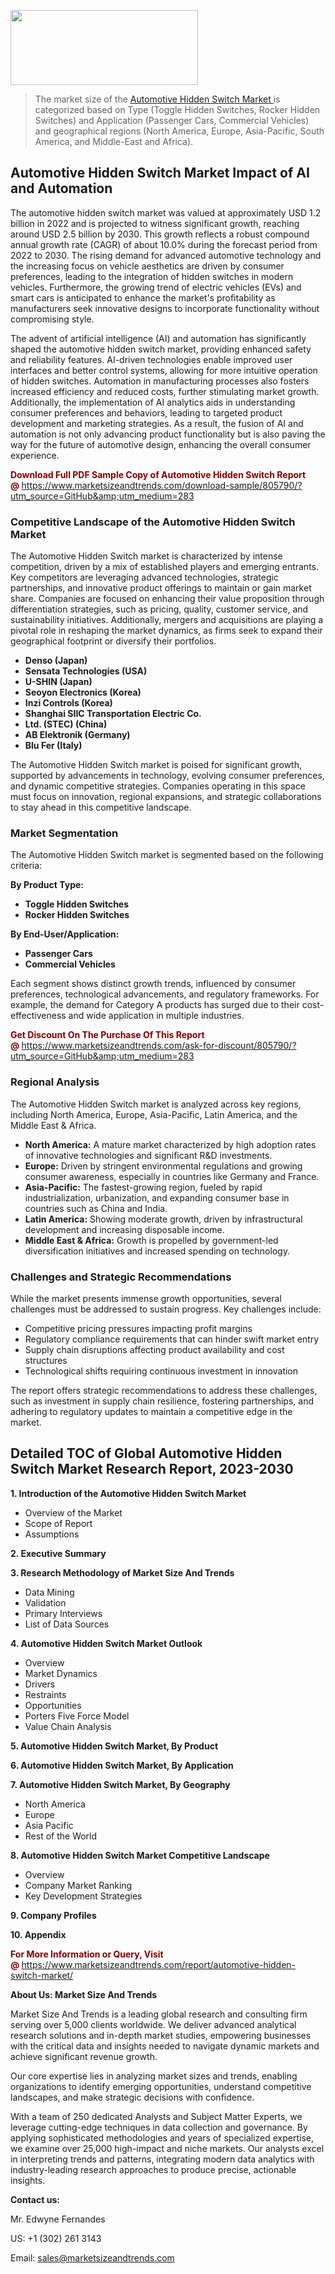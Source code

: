 <img src="https://100x100musica.es/wp-content/uploads/2024/12/Verified-Market-Reports-4-300x120.jpg" alt="" width="300" height="120" class="alignnone size-medium wp-image-100382" /><blockquote><p>The market size of the <a href="https://www.marketsizeandtrends.com/download-sample/805790/?utm_source=GitHub&amp;utm_medium=283" target="_blank">Automotive Hidden Switch Market </a>is categorized based on Type (Toggle Hidden Switches, Rocker Hidden Switches) and Application (Passenger Cars, Commercial Vehicles) and geographical regions (North America, Europe, Asia-Pacific, South America, and Middle-East and Africa).</p></blockquote><p><h2>Automotive Hidden Switch Market Impact of AI and Automation</h2><p>The automotive hidden switch market was valued at approximately USD 1.2 billion in 2022 and is projected to witness significant growth, reaching around USD 2.5 billion by 2030. This growth reflects a robust compound annual growth rate (CAGR) of about 10.0% during the forecast period from 2022 to 2030. The rising demand for advanced automotive technology and the increasing focus on vehicle aesthetics are driven by consumer preferences, leading to the integration of hidden switches in modern vehicles. Furthermore, the growing trend of electric vehicles (EVs) and smart cars is anticipated to enhance the market's profitability as manufacturers seek innovative designs to incorporate functionality without compromising style.</p><p>The advent of artificial intelligence (AI) and automation has significantly shaped the automotive hidden switch market, providing enhanced safety and reliability features. AI-driven technologies enable improved user interfaces and better control systems, allowing for more intuitive operation of hidden switches. Automation in manufacturing processes also fosters increased efficiency and reduced costs, further stimulating market growth. Additionally, the implementation of AI analytics aids in understanding consumer preferences and behaviors, leading to targeted product development and marketing strategies. As a result, the fusion of AI and automation is not only advancing product functionality but is also paving the way for the future of automotive design, enhancing the overall consumer experience.</p></p><p><strong><span style="color: #800000;">Download Full PDF Sample Copy of Automotive Hidden Switch Report @</span>&nbsp;</strong><a href="https://www.marketsizeandtrends.com/download-sample/805790/?utm_source=GitHub&amp;utm_medium=283">https://www.marketsizeandtrends.com/download-sample/805790/?utm_source=GitHub&amp;utm_medium=283</a></p><h3>Competitive Landscape of the Automotive Hidden Switch Market</h3><p>The Automotive Hidden Switch market is characterized by intense competition, driven by a mix of established players and emerging entrants. Key competitors are leveraging advanced technologies, strategic partnerships, and innovative product offerings to maintain or gain market share. Companies are focused on enhancing their value proposition through differentiation strategies, such as pricing, quality, customer service, and sustainability initiatives. Additionally, mergers and acquisitions are playing a pivotal role in reshaping the market dynamics, as firms seek to expand their geographical footprint or diversify their portfolios.</p><p><strong><p><ul><li>Denso (Japan) </li><li> Sensata Technologies (USA) </li><li> U-SHIN (Japan) </li><li> Seoyon Electronics (Korea) </li><li> Inzi Controls (Korea) </li><li> Shanghai SIIC Transportation Electric Co. </li><li> Ltd. (STEC) (China) </li><li> AB Elektronik (Germany) </li><li> Blu Fer (Italy)</p></li></ul></p></strong></p><p>The Automotive Hidden Switch market is poised for significant growth, supported by advancements in technology, evolving consumer preferences, and dynamic competitive strategies. Companies operating in this space must focus on innovation, regional expansions, and strategic collaborations to stay ahead in this competitive landscape.</p><h3>Market Segmentation</h3><p>The Automotive Hidden Switch market is segmented based on the following criteria:</p><p><strong>By Product Type:</strong></p><p><strong><p><ul><li>Toggle Hidden Switches </li><li> Rocker Hidden Switches</p></li></ul></p></strong></p><p><strong>By End-User/Application:</strong></p><p><strong><p><ul><li>Passenger Cars </li><li> Commercial Vehicles</p></li></ul></p></strong></p><p>Each segment shows distinct growth trends, influenced by consumer preferences, technological advancements, and regulatory frameworks. For example, the demand for Category A products has surged due to their cost-effectiveness and wide application in multiple industries.</p><p><strong><span style="color: #800000;">Get Discount On The Purchase Of This Report @&nbsp;</span></strong><a href="https://www.marketsizeandtrends.com/ask-for-discount/805790/?utm_source=GitHub&amp;utm_medium=283">https://www.marketsizeandtrends.com/ask-for-discount/805790/?utm_source=GitHub&amp;utm_medium=283</a></p><h3>Regional Analysis</h3><p>The Automotive Hidden Switch market is analyzed across key regions, including North America, Europe, Asia-Pacific, Latin America, and the Middle East &amp; Africa.</p><ul><li><strong>North America:</strong> A mature market characterized by high adoption rates of innovative technologies and significant R&amp;D investments.</li><li><strong>Europe:</strong> Driven by stringent environmental regulations and growing consumer awareness, especially in countries like Germany and France.</li><li><strong>Asia-Pacific:</strong> The fastest-growing region, fueled by rapid industrialization, urbanization, and expanding consumer base in countries such as China and India.</li><li><strong>Latin America:</strong> Showing moderate growth, driven by infrastructural development and increasing disposable income.</li><li><strong>Middle East &amp; Africa:</strong> Growth is propelled by government-led diversification initiatives and increased spending on technology.</li></ul><h3>Challenges and Strategic Recommendations</h3><p>While the market presents immense growth opportunities, several challenges must be addressed to sustain progress. Key challenges include:</p><ul><li>Competitive pricing pressures impacting profit margins</li><li>Regulatory compliance requirements that can hinder swift market entry</li><li>Supply chain disruptions affecting product availability and cost structures</li><li>Technological shifts requiring continuous investment in innovation</li></ul><p>The report offers strategic recommendations to address these challenges, such as investment in supply chain resilience, fostering partnerships, and adhering to regulatory updates to maintain a competitive edge in the market.</p><h2>Detailed TOC of Global Automotive Hidden Switch Market Research Report, 2023-2030</h2><p><strong>1. Introduction of the Automotive Hidden Switch Market</strong></p><ul><li>Overview of the Market</li><li>Scope of Report</li><li>Assumptions&nbsp;</li></ul><p><strong>2. Executive Summary</strong></p><p><strong>3. Research Methodology of <strong>Market Size And Trends</strong></strong></p><ul><li>Data Mining</li><li>Validation</li><li>Primary Interviews</li><li>List of Data Sources&nbsp;</li></ul><p><strong>4. Automotive Hidden Switch Market Outlook</strong></p><ul><li>Overview</li><li>Market Dynamics</li><li>Drivers</li><li>Restraints</li><li>Opportunities</li><li>Porters Five Force Model</li><li>Value Chain Analysis&nbsp;</li></ul><p><strong>5. Automotive Hidden Switch Market, By Product</strong></p><p><strong>6. Automotive Hidden Switch Market, By Application</strong></p><p><strong>7. Automotive Hidden Switch Market, By Geography</strong></p><ul><li>North America</li><li>Europe</li><li>Asia Pacific</li><li>Rest of the World&nbsp;</li></ul><p><strong>8. Automotive Hidden Switch Market Competitive Landscape</strong></p><ul><li>Overview</li><li>Company Market Ranking</li><li>Key Development Strategies&nbsp;</li></ul><p><strong>9. Company Profiles</strong></p><p><strong>10. Appendix</strong></p><p><strong><span style="color: #800000;">For More Information or Query, Visit @&nbsp;</span></strong><a href="https://www.marketsizeandtrends.com/report/automotive-hidden-switch-market/">https://www.marketsizeandtrends.com/report/automotive-hidden-switch-market/</a></p><p></p><p><strong>About Us:&nbsp;Market Size And Trends</strong></p><p>Market Size And Trends&nbsp;is a leading global research and consulting firm serving over 5,000 clients worldwide. We deliver advanced analytical research solutions and in-depth market studies, empowering businesses with the critical data and insights needed to navigate dynamic markets and achieve significant revenue growth.</p><p>Our core expertise lies in analyzing market sizes and trends, enabling organizations to identify emerging opportunities, understand competitive landscapes, and make strategic decisions with confidence.</p><p>With a team of 250 dedicated Analysts and Subject Matter Experts, we leverage cutting-edge techniques in data collection and governance. By applying sophisticated methodologies and years of specialized expertise, we examine over 25,000 high-impact and niche markets. Our analysts excel in interpreting trends and patterns, integrating modern data analytics with industry-leading research approaches to produce precise, actionable insights.</p><p><strong>Contact us:</strong></p><p>Mr. Edwyne Fernandes</p><p>US: +1 (302) 261 3143</p><p>Email: <a href="mailto:sales@marketsizeandtrends.com">sales@marketsizeandtrends.com</a>&nbsp;</p>
